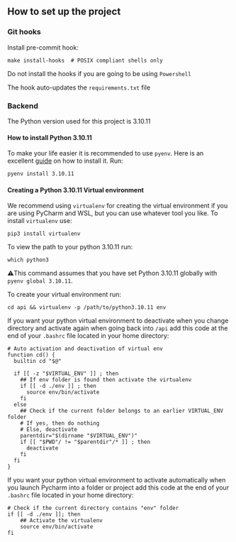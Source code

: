 ## How to set up the project
### Git hooks

Install pre-commit hook:

```shell 
make install-hooks  # POSIX compliant shells only
```
Do not install the hooks if you are going to be using `Powershell`

The hook auto-updates the `requirements.txt` file

### Backend
The Python version used for this project is 3.10.11
#### How to install Python 3.10.11
To make your life easier it is recommended to use `pyenv`. Here is an excellent [guide](https://brain2life.hashnode.dev/how-to-install-pyenv-python-version-manager-on-ubuntu-2004) on how to install it.
Run:
```bash
pyenv install 3.10.11
```

#### Creating a Python 3.10.11 Virtual environment
We recommend using `virtualenv` for creating the virtual environment if you are using PyCharm and WSL, but you can use whatever tool you like.
To install `virtualenv` use:

```shell 
pip3 install virtualenv
```
To view the path to your python 3.10.11 run:
```shell 
which python3
```
⚠️This command assumes that you have set Python 3.10.11 globally with 
`pyenv global 3.10.11`. 

To create your virtual environment run:

```shell 
cd api && virtualenv -p /path/to/python3.10.11 env 
```
If you want your python virtual environment to deactivate when you change directory and activate again when going back into `/api` add this code at the end of your `.bashrc` file located in your home directory:
```shell
# Auto activation and deactivation of virtual env
function cd() {
  builtin cd "$@"

  if [[ -z "$VIRTUAL_ENV" ]] ; then
    ## If env folder is found then activate the virtualenv
    if [[ -d ./env ]] ; then
      source env/bin/activate
    fi
  else
    ## Check if the current folder belongs to an earlier VIRTUAL_ENV folder
    # If yes, then do nothing
    # Else, deactivate
    parentdir="$(dirname "$VIRTUAL_ENV")"
    if [[ "$PWD"/ != "$parentdir"/* ]] ; then
      deactivate
    fi
  fi
}
```
If you want your python virtual environment to activate automatically when you launch Pycharm into a folder or project add this code at the end of your `.bashrc` file located in your home directory:
```shell
# Check if the current directory contains "env" folder
if [[ -d ./env ]]; then
    ## Activate the virtualenv
    source env/bin/activate
fi
```
